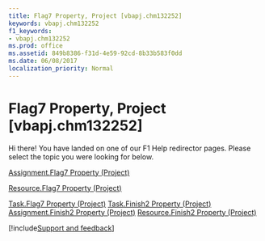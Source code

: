 ```yaml
---
title: Flag7 Property, Project [vbapj.chm132252]
keywords: vbapj.chm132252
f1_keywords:
- vbapj.chm132252
ms.prod: office
ms.assetid: 849b8386-f31d-4e59-92cd-8b33b583f0dd
ms.date: 06/08/2017
localization_priority: Normal
---
```



# Flag7 Property, Project [vbapj.chm132252]

Hi there! You have landed on one of our F1 Help redirector pages. Please select the topic you were looking for below.

[Assignment.Flag7 Property (Project)](https://msdn.microsoft.com/library/8613ebea-1029-e66f-cbf9-6ff29d4063a5%28Office.15%29.aspx)

[Resource.Flag7 Property (Project)](https://msdn.microsoft.com/library/45bc1274-503c-3d14-8dd1-2c3c946508ed%28Office.15%29.aspx)

[Task.Flag7 Property (Project)](https://msdn.microsoft.com/library/edfbd94c-42d4-2a93-8ff7-b7f99ac7c3dd%28Office.15%29.aspx)
[Task.Finish2 Property (Project)](https://msdn.microsoft.com/library/13428a35-3296-db51-98f1-4f1ae3b34b12%28Office.15%29.aspx)
[Assignment.Finish2 Property (Project)](https://msdn.microsoft.com/library/7b620a85-cf0e-8394-bf0f-5b9d27750c46%28Office.15%29.aspx)
[Resource.Finish2 Property (Project)](https://msdn.microsoft.com/library/6489e90c-e3ab-b599-df95-6fb1848805f4%28Office.15%29.aspx)

[!include[Support and feedback](~/includes/feedback-boilerplate.md)]